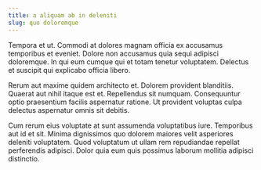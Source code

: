 ```yaml
---
title: a aliquam ab in deleniti
slug: quo doloremque
---
```


Tempora et ut. Commodi at dolores magnam officia ex accusamus temporibus et eveniet. Dolore non accusamus quia sequi adipisci doloremque. In qui eum cumque qui et totam tenetur voluptatem. Delectus et suscipit qui explicabo officia libero.

Rerum aut maxime quidem architecto et. Dolorem provident blanditiis. Quaerat aut nihil itaque est et. Repellendus sit numquam. Consequuntur optio praesentium facilis aspernatur ratione. Ut provident voluptas culpa delectus aspernatur omnis sit debitis.

Cum rerum eius voluptate at sunt assumenda voluptatibus iure. Temporibus aut id et sit. Minima dignissimos quo dolorem maiores velit asperiores deleniti voluptatem. Quod voluptatum ut ullam rem repudiandae repellat perferendis adipisci. Dolor quia eum quis possimus laborum mollitia adipisci distinctio.
